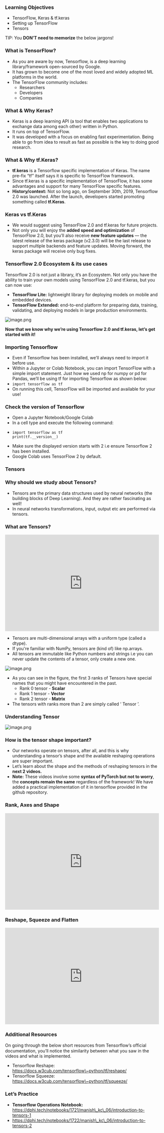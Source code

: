 ### Learning Objectives

* TensorFlow, Keras & tf.keras
* Setting up TensorFlow
* Tensors

TIP: You **DON’T need to memorize** the below jargons!

### What is TensorFlow?

* As you are aware by now, Tensorflow, is a deep learning library/framework open-sourced by Google.
* It has grown to become one of the most loved and widely adopted ML platforms in the world.
* The TensorFlow community includes:
  * Researchers
  * Developers
  * Companies

### What & Why Keras?

* Keras is a deep learning API (a tool that enables two applications to exchange data among each other) written in Python.
* It runs on top of TensorFlow.
* It was developed with a focus on enabling fast experimentation. Being able to go from idea to result as fast as possible is the key to doing good research.

### What & Why tf.Keras?

* **tf.keras** is a Tensorflow specific implementation of Keras. The name pre-fix “tf” itself says it is specific to TensorFlow framework.
* Since tf.keras is a specific implementation of TensorFlow, it has some advantages and support for many TensorFlow specific features.
* **History/context:** Not so long ago, on September 30th, 2019, Tensorflow 2.0 was launched. After the launch, developers started promoting something called **tf.Keras**.

### Keras vs tf.Keras

* We would suggest using TensorFlow 2.0 and tf.keras for future projects.
* Not only you will enjoy the **added speed and optimization** of TensorFlow 2.0, but you’ll also receive **new feature updates** — the latest release of the keras package (v2.3.0) will be the last release to support multiple backends and feature updates. Moving forward, the keras package will receive only bug fixes.

### Tensorflow 2.0 Ecosystem & its use cases

Tensorflow 2.0 is not just a library, it’s an Ecosystem. Not only you have the ability to train your own models using TensorFlow 2.0 and tf.keras, but you can now use:

* **TensorFlow Lite:** lightweight library for deploying models on mobile and embedded devices.
* **TensorFlow Extended:** end-to-end platform for preparing data, training, validating, and deploying models in large production environments.










![image.png](https://dphi-live.s3.amazonaws.com/media_uploads/image_d165b312f0ee42de828489d1cb352b4e.png)










**Now that we know why we’re using Tensorflow 2.0 and tf.keras, let’s get started with it!**

### Importing Tensorflow

* Even if Tensorflow has been installed, we’ll always need to import it before use.
* Within a Jupyter or Colab Notebook, you can import TensorFlow with a simple import statement. Just how we used np for numpy or pd for Pandas, we’ll be using tf for importing Tensorflow as shown below:
* `import tensorflow as tf`
* On running this cell, TensorFlow will be imported and available for your use!

### Check the version of Tensorflow

* Open a Jupyter Notebook/Google Colab
* In a cell type and execute the following command:
* ```
  import tensorflow as tf
  print(tf.__version__)
  ```
* Make sure the displayed version starts with 2 i.e ensure Tensorflow 2 has been installed.
* Google Colab uses TensorFlow 2 by default.

### **Tensors**

### Why should we study about Tensors?

* Tensors are the primary data structures used by neural networks (the building blocks of Deep Learning). And they are rather fascinating as well!
* In neural networks transformations, input, output etc are performed via tensors.

### What are Tensors?









<iframe width="100%" height="315" src="https://youtube.com/embed/Csa5R12jYRg" title="YouTube video player" frameborder="0" allow="accelerometer; autoplay; clipboard-write; encrypted-media; gyroscope; picture-in-picture" allowfullscreen></iframe>














* Tensors are multi-dimensional arrays with a uniform type (called a dtype).
* If you're familiar with NumPy, tensors are (kind of) like np.arrays.
* All tensors are immutable like Python numbers and strings i.e you can never update the contents of a tensor, only create a new one.









![image.png](https://dphi-live.s3.amazonaws.com/media_uploads/image_7101a5ef632143649b0efc9991edf7f9.png)







* As you can see in the figure, the first 3 ranks of Tensors have special names that you might have encountered in the past.
  * Rank 0 tensor - **Scalar**
  * Rank 1 tensor - **Vector**
  * Rank 2 tensor - **Matrix**
* The tensors with ranks more than 2 are simply called ‘ Tensor ’.

### Understanding Tensor










![image.png](https://dphi-live.s3.amazonaws.com/media_uploads/image_701d4c8e34a841e39e94153f6bc4d5b6.png)










### How is the tensor shape important?

* Our networks operate on tensors, after all, and this is why understanding a tensor’s shape and the available reshaping operations are super important.
* Let’s learn about the shape and the methods of reshaping tensors in the **next 2 videos.**
* **Note:** These videos involve some **syntax of PyTorch but not to worry**, the **concepts remain the same** regardless of the framework! We have added a practical implementation of it in tensorflow provided in the github repository.

### Rank, Axes and Shape










<iframe width="100%" height="315" src="https://youtube.com/embed/AiyK0idr4uM" title="YouTube video player" frameborder="0" allow="accelerometer; autoplay; clipboard-write; encrypted-media; gyroscope; picture-in-picture" allowfullscreen></iframe>









### Reshape, Squeeze and Flatten











<iframe width="100%" height="315" src="https://youtube.com/embed/fCVuiW9AFzY" title="YouTube video player" frameborder="0" allow="accelerometer; autoplay; clipboard-write; encrypted-media; gyroscope; picture-in-picture" allowfullscreen></iframe>













### Additional Resources

On going through the below short resources from Tensorflow’s oﬃcial documentation, you’ll notice the similarity between what you saw in the videos and what is implemented.

* Tensorflow Reshape: https://docs.w3cub.com/tensorflow\~python/tf/reshape/
* Tensorflow Squeeze: https://docs.w3cub.com/tensorflow\~python/tf/squeeze/

### Let’s Practice

* **Tensorflow Operations Notebook:** https://dphi.tech/notebooks/1721/manish\_kc\_06/introduction-to-tensors-1
* https://dphi.tech/notebooks/1722/manish\_kc\_06/introduction-to-tensors-2
